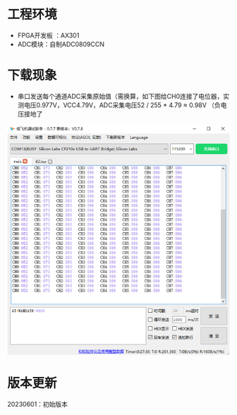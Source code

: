 # 工程环境

+ FPGA开发板 ：AX301
+ ADC模块：自制ADC0809CCN



# 下载现象

- 串口发送每个通道ADC采集原始值（需换算，如下图给CH0连接了电位器，实测电压0.977V，VCC4.79V，ADC采集电压52 / 255 * 4.79 ≈ 0.98V （负电压接地了

![Finish2](Finish2.png)



# 版本更新

20230601：初始版本
